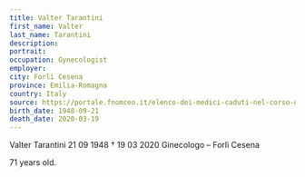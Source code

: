 ```yaml
---
title: Valter Tarantini
first_name: Valter
last_name: Tarantini
description: 
portrait: 
occupation: Gynecologist
employer: 
city: Forlì Cesena
province: Emilia-Romagna
country: Italy
source: https://portale.fnomceo.it/elenco-dei-medici-caduti-nel-corso-dellepidemia-di-covid-19/
birth_date: 1948-09-21
death_date: 2020-03-19
---
```


Valter Tarantini 21 09 1948 † 19 03 2020
Ginecologo – Forlì Cesena

71 years old.